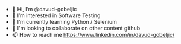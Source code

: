 - 👋 Hi, I’m @davud-gobeljic
- 👀 I’m interested in Software Testing
- 🌱 I’m currently learning Python / Selenium
- 💞️ I'm looking to collaborate on other content github
- 📫 How to reach me https://www.linkedin.com/in/davud-gobeljic/

<!---
davud-gobeljic/davud-gobeljic is a ✨ special ✨ repository because its `README.md` (this file) appears on your GitHub profile.
You can click the Preview link to take a look at your changes.
--->
